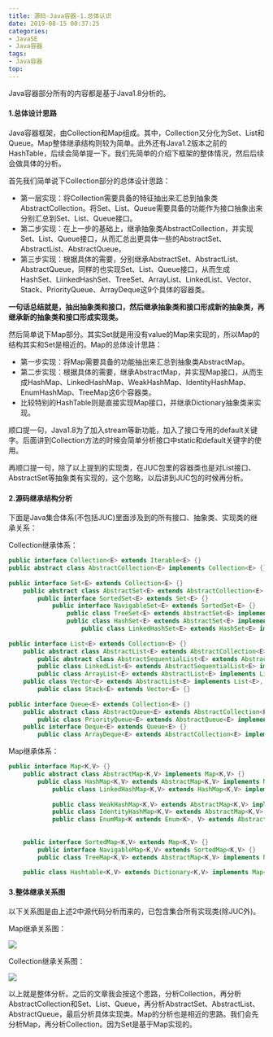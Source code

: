 ```yaml
---
title: 源码-Java容器-1.总体认识
date: 2019-08-15 00:37:25
categories:
- JavaSE
- Java容器
tags:
- Java容器
top:
---
```


Java容器部分所有的内容都是基于Java1.8分析的。

#### 1.总体设计思路

Java容器框架，由Collection和Map组成。其中，Collection又分化为Set、List和Queue。Map整体继承结构则较为简单。此外还有Java1.2版本之前的HashTable，后续会简单提一下。我们先简单的介绍下框架的整体情况，然后后续会做具体的分析。

首先我们简单说下Collection部分的总体设计思路：

* 第一层实现：将Collection需要具备的特征抽出来汇总到抽象类AbstractCollection。将Set、List、Queue需要具备的功能作为接口抽象出来分别汇总到Set、List、Queue接口。
* 第二步实现：在上一步的基础上，继承抽象类AbstractCollection，并实现Set、List、Queue接口，从而汇总出更具体一些的AbstractSet、AbstractList、AbstractQueue。
* 第三步实现：根据具体的需要，分别继承AbstractSet、AbstractList、AbstractQueue，同样的也实现Set、List、Queue接口，从而生成HashSet、LiinkedHashSet、TreeSet、ArrayList、LinkedList、Vector、Stack、PriorityQueue、ArrayDeque这9个具体的容器类。

**一句话总结就是，抽出抽象类和接口，然后继承抽象类和接口形成新的抽象类，再继承新的抽象类和接口形成实现类。**

然后简单说下Map部分。其实Set就是用没有value的Map来实现的，所以Map的结构其实和Set是相近的。Map的总体设计思路：

* 第一步实现：将Map需要具备的功能抽出来汇总到抽象类AbstractMap。
* 第二步实现：根据具体的需要，继承AbstractMap，并实现Map接口，从而生成HashMap、LinkedHashMap、WeakHashMap、IdentityHashMap、EnumHashMap、TreeMap这6个容器类。
* 比较特别的HashTable则是直接实现Map接口，并继承Dictionary抽象类来实现。

顺口提一句，Java1.8为了加入stream等新功能，加入了接口专用的default关键字。后面讲到Collection方法的时候会简单分析接口中static和default关键字的使用。

再顺口提一句，除了以上提到的实现类，在JUC包里的容器类也是对List<E>接口、AbstractSet等抽象类有实现的，这个忽略，以后讲到JUC包的时候再分析。

#### 2.源码继承结构分析

下面是Java集合体系(不包括JUC)里面涉及到的所有接口、抽象类、实现类的继承关系：

Collection继承体系：

```java
public interface Collection<E> extends Iterable<E> {}
public abstract class AbstractCollection<E> implements Collection<E> {}
		
public interface Set<E> extends Collection<E> {}
	public abstract class AbstractSet<E> extends AbstractCollection<E> implements Set<E> {}
		public interface SortedSet<E> extends Set<E> {}
			public interface NavigableSet<E> extends SortedSet<E> {}
				public class TreeSet<E> extends AbstractSet<E> implements NavigableSet<E>, Cloneable, java.io.Serializable
				public class HashSet<E> extends AbstractSet<E> implements Set<E>, Cloneable, java.io.Serializable
					public class LinkedHashSet<E> extends HashSet<E> implements Set<E>, Cloneable, java.io.Serializable {}
					
public interface List<E> extends Collection<E> {}
	public abstract class AbstractList<E> extends AbstractCollection<E> implements List<E>{}
		public abstract class AbstractSequentialList<E> extends AbstractList<E> {
		public class LinkedList<E> extends AbstractSequentialList<E> implements List<E>, Deque<E>, Cloneable, java.io.Serializable
		public class ArrayList<E> extends AbstractList<E> implements List<E>, RandomAccess, Cloneable, java.io.Serializable
	public class Vector<E> extends AbstractList<E> implements List<E>, RandomAccess, Cloneable, java.io.Serializable
		public class Stack<E> extends Vector<E> {}
		
public interface Queue<E> extends Collection<E> {}
	public abstract class AbstractQueue<E> extends AbstractCollection<E> implements Queue<E> {}
		public class PriorityQueue<E> extends AbstractQueue<E> implements java.io.Serializable {}
	public interface Deque<E> extends Queue<E> {}
		public class ArrayDeque<E> extends AbstractCollection<E> implements Deque<E>, Cloneable, Serializable {}
```

Map继承体系：

```java
public interface Map<K,V> {}
	public abstract class AbstractMap<K,V> implements Map<K,V> {}
		public class HashMap<K,V> extends AbstractMap<K,V> implements Map<K,V>, Cloneable, Serializable {}
			public class LinkedHashMap<K,V> extends HashMap<K,V> implements Map<K,V> {}
			
			public class WeakHashMap<K,V> extends AbstractMap<K,V> implements Map<K,V> {}
			public class IdentityHashMap<K,V> extends AbstractMap<K,V> implements Map<K,V>, java.io.Serializable, Cloneable {}
			public class EnumMap<K extends Enum<K>, V> extends AbstractMap<K, V> implements java.io.Serializable, Cloneable {}
			
			
	public interface SortedMap<K,V> extends Map<K,V> {}
		public interface NavigableMap<K,V> extends SortedMap<K,V> {}
		public class TreeMap<K,V> extends AbstractMap<K,V> implements NavigableMap<K,V>, Cloneable, java.io.Serializable {}
	
	public class Hashtable<K,V> extends Dictionary<K,V> implements Map<K,V>, Cloneable, java.io.Serializable {}
```

#### 3.整体继承关系图

以下关系图是由上述2中源代码分析而来的，已包含集合所有实现类(除JUC外)。

Map继承关系图：

![](https://raw.githubusercontent.com/h2linlin/MarkdownImgRepositoryPersonal/master/20190814181937.png)

Collection继承关系图：

![](https://raw.githubusercontent.com/h2linlin/MarkdownImgRepositoryPersonal/master/20190815003032.png)

以上就是整体分析。之后的文章我会按这个思路，分析Collection，再分析AbstractCollection和Set、List、Queue，再分析AbstractSet、AbstractList、AbstractQueue，最后分析具体实现类。Map的分析也是相近的思路。我们会先分析Map，再分析Collection。因为Set是基于Map实现的。